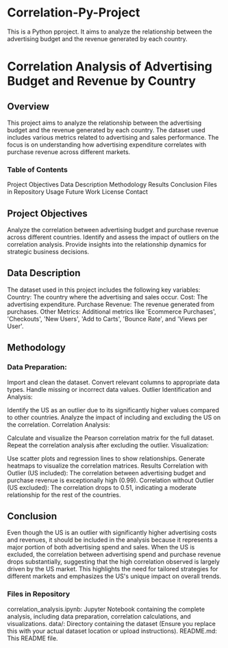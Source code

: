# Correlation-Py-Project
This is a Python pproject. It aims to analyze the relationship between the advertising budget and the revenue generated by each country.

# Correlation Analysis of Advertising Budget and Revenue by Country

## Overview
This project aims to analyze the relationship between the advertising budget and the revenue generated by each country. The dataset used includes various metrics related to advertising and sales performance. The focus is on understanding how advertising expenditure correlates with purchase revenue across different markets.

### Table of Contents
Project Objectives
Data Description
Methodology
Results
Conclusion
Files in Repository
Usage
Future Work
License
Contact

## Project Objectives
Analyze the correlation between advertising budget and purchase revenue across different countries.
Identify and assess the impact of outliers on the correlation analysis.
Provide insights into the relationship dynamics for strategic business decisions.

## Data Description
The dataset used in this project includes the following key variables:
Country: The country where the advertising and sales occur.
Cost: The advertising expenditure.
Purchase Revenue: The revenue generated from purchases.
Other Metrics: Additional metrics like 'Ecommerce Purchases', 'Checkouts', 'New Users', 'Add to Carts', 'Bounce Rate', and 'Views per User'.

## Methodology
### Data Preparation:
Import and clean the dataset.
Convert relevant columns to appropriate data types.
Handle missing or incorrect data values.
Outlier Identification and Analysis:

Identify the US as an outlier due to its significantly higher values compared to other countries.
Analyze the impact of including and excluding the US on the correlation.
Correlation Analysis:

Calculate and visualize the Pearson correlation matrix for the full dataset.
Repeat the correlation analysis after excluding the outlier.
Visualization:

Use scatter plots and regression lines to show relationships.
Generate heatmaps to visualize the correlation matrices.
Results
Correlation with Outlier (US included): The correlation between advertising budget and purchase revenue is exceptionally high (0.99).
Correlation without Outlier (US excluded): The correlation drops to 0.51, indicating a moderate relationship for the rest of the countries.

## Conclusion
Even though the US is an outlier with significantly higher advertising costs and revenues, it should be included in the analysis because it represents a major portion of both advertising spend and sales. When the US is excluded, the correlation between advertising spend and purchase revenue drops substantially, suggesting that the high correlation observed is largely driven by the US market. This highlights the need for tailored strategies for different markets and emphasizes the US's unique impact on overall trends.

### Files in Repository
correlation_analysis.ipynb: Jupyter Notebook containing the complete analysis, including data preparation, correlation calculations, and visualizations.
data/: Directory containing the dataset (Ensure you replace this with your actual dataset location or upload instructions).
README.md: This README file.
